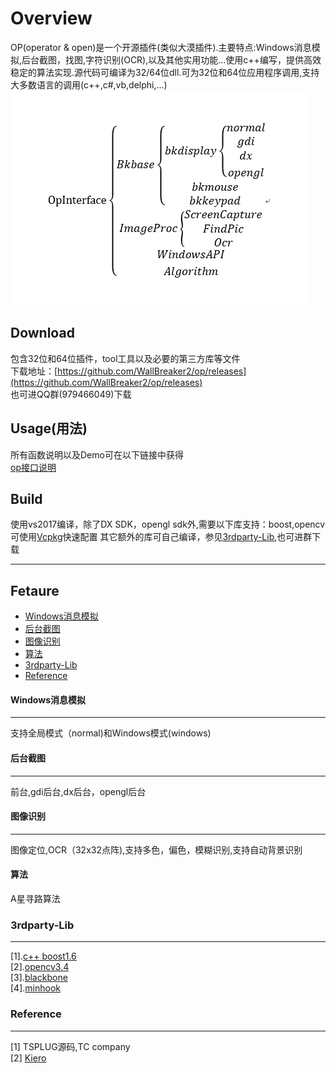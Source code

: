 Overview
===========
OP(operator & open)是一个开源插件(类似大漠插件).主要特点:Windows消息模拟,后台截图，找图,字符识别(OCR),以及其他实用功能...使用c++编写，提供高效稳定的算法实现.源代码可编译为32/64位dll.可为32位和64位应用程序调用,支持大多数语言的调用(c++,c#,vb,delphi,...)  
![struct](doc/struct.png "")  

## Download
包含32位和64位插件，tool工具以及必要的第三方库等文件  
下载地址：[https://github.com/WallBreaker2/op/releases](https://github.com/WallBreaker2/op/releases)  
也可进QQ群(979466049)下载

## Usage(用法)  
所有函数说明以及Demo可在以下链接中获得  
[op接口说明](https://github.com/WallBreaker2/op/blob/master/doc)  

## Build  
使用vs2017编译，除了DX SDK，opengl sdk外,需要以下库支持：boost,opencv
可使用[Vcpkg](https://github.com/Microsoft/vcpkg.git)快速配置
其它额外的库可自己编译，参见[3rdparty-Lib](#3rdparty-Lib),也可进群下载
***
## Fetaure
* [Windows消息模拟](#Windows消息模拟)
* [后台截图](#后台截图)
* [图像识别](#图像识别)
* [算法](#算法)
* [3rdparty-Lib](#3rdparty-Lib)
* [Reference](#Reference)




#### Windows消息模拟
---
支持全局模式（normal)和Windows模式(windows)

#### 后台截图
---
前台,gdi后台,dx后台，opengl后台
#### 图像识别
---
图像定位,OCR（32x32点阵),支持多色，偏色，模糊识别,支持自动背景识别  
#### 算法  
A星寻路算法

### 3rdparty-Lib  
---
[1].[c++ boost1.6](https://www.boost.org/)  
[2].[opencv3.4](https://opencv.org/)  
[3].[blackbone](https://github.com/DarthTon/Blackbone.git)  
[4].[minhook](https://github.com/TsudaKageyu/minhook.git)  

### Reference
---
[1] TSPLUG源码,TC company  
[2] [Kiero](https://github.com/Rebzzel/kiero.git)  
